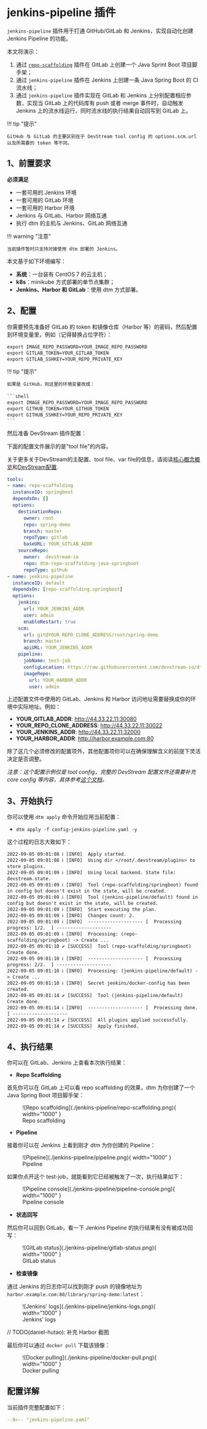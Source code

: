# jenkins-pipeline 插件

`jenkins-pipeline` 插件用于打通 GitHub/GitLab 和 Jenkins，实现自动化创建 Jenkins Pipeline 的功能。

本文将演示：

1. 通过 [`repo-scaffolding`](./repo-scaffolding.zh.md) 插件在 GitLab 上创建一个 Java Sprint Boot 项目脚手架；
2. 通过 `jenkins-pipeline` 插件在 Jenkins 上创建一条 Java Spring Boot 的 CI 流水线；
3. 通过 `jenkins-pipeline` 插件实现在 GitLab 和 Jenkins 上分别配置相应参数，实现当 GitLab 上的代码库有 push 或者 merge 事件时，自动触发 Jenkins 上的流水线运行，同时流水线的执行结果自动回写到 GitLab 上。

!!! tip "提示"

    GitHub 与 GitLab 的主要区别在于 DevStream tool config 的 options.scm.url 以及所需要的 token 等不同。

## 1、前置要求

**必须满足**

- 一套可用的 Jenkins 环境
- 一套可用的 GitLab 环境
- 一套可用的 Harbor 环境
- Jenkins 与 GitLab、Harbor 网络互通
- 执行 dtm 的主机与 Jenkins、GitLab 网络互通

!!! warning "注意"

    当前插件暂时只支持对接使用 dtm 部署的 Jenkins。

本文基于如下环境编写：

- **系统**：一台装有 CentOS 7 的云主机；
- **k8s**：minikube 方式部署的单节点集群；
- **Jenkins、Harbor 和 GitLab**：使用 dtm 方式部署。

## 2、配置

你需要预先准备好 GitLab 的 token 和镜像仓库（Harbor 等）的密码，然后配置到环境变量里，例如（记得替换占位字符）：

```shell
export IMAGE_REPO_PASSWORD=YOUR_IMAGE_REPO_PASSWORD
export GITLAB_TOKEN=YOUR_GITLAB_TOKEN
export GITLAB_SSHKEY=YOUR_REPO_PRIVATE_KEY
```

!!! tip "提示"

    如果是 GitHub，则这里的环境变量改成：

    ```shell
    export IMAGE_REPO_PASSWORD=YOUR_IMAGE_REPO_PASSWORD
    export GITHUB_TOKEN=YOUR_GITHUB_TOKEN
    export GITHUB_SSHKEY=YOUR_REPO_PRIVATE_KEY
    ```

然后准备 DevStream 插件配置：

下面的配置文件展示的是"tool file"的内容。

关于更多关于DevStream的主配置、tool file、var file的信息，请阅读[核心概念概览](../core-concepts/overview.zh.md)和[DevStream配置](../core-concepts/config.zh.md).

```yaml
tools:
- name: repo-scaffolding
  instanceID: springboot
  dependsOn: []
  options:
    destinationRepo:
      owner: root
      repo: spring-demo
      branch: master
      repoType: gitlab
      baseURL: YOUR_GITLAB_ADDR
    sourceRepo:
      owner:  devstream-io
      repo: dtm-repo-scaffolding-java-springboot
      repoType: github
- name: jenkins-pipeline
  instanceID: default
  dependsOn: [repo-scaffolding.springboot]
  options:
    jenkins:
      url: YOUR_JENKINS_ADDR
      user: admin
      enableRestart: true
    scm:
      url: git@YOUR_REPO_CLONE_ADDRESS/root/spring-demo
      branch: master
      apiURL: YOUR_JENKINS_ADDR
    pipeline:
      jobName: test-job
      configLocation: https://raw.githubusercontent.com/devstream-io/dtm-jenkins-pipeline-example/main/springboot/Jenkinsfile
      imageRepo:
        url: YOUR_HARBOR_ADDR
        user: admin
```

上述配置文件中使用的 GitLab、Jenkins 和 Harbor 访问地址需要替换成你的环境中实际地址。例如：

- **YOUR_GITLAB_ADDR**: http://44.33.22.11:30080
- **YOUR_REPO_CLONE_ADDRESS**: http://44.33.22.11:30022
- **YOUR_JENKINS_ADDR**: http://44.33.22.11:32000
- **YOUR_HARBOR_ADDR**: http://harbor.example.com:80

除了这几个必须修改的配置项外，其他配置项你可以在确保理解含义的前提下灵活决定是否调整。

*注意：这个配置示例仅是 tool config，完整的 DevStream 配置文件还需要补充 core config 等内容，具体参考[这个文档](../core-concepts/config.zh.md)。*

## 3、开始执行

你可以使用 `dtm apply` 命令开始应用当前配置：

- `dtm apply -f config-jenkins-pipeline.yaml -y`

这个过程的日志大致如下：

```shell
2022-09-05 09:01:08 ℹ [INFO]  Apply started.
2022-09-05 09:01:08 ℹ [INFO]  Using dir </root/.devstream/plugins> to store plugins.
2022-09-05 09:01:09 ℹ [INFO]  Using local backend. State file: devstream.state.
2022-09-05 09:01:09 ℹ [INFO]  Tool (repo-scaffolding/springboot) found in config but doesn't exist in the state, will be created.
2022-09-05 09:01:09 ℹ [INFO]  Tool (jenkins-pipeline/default) found in config but doesn't exist in the state, will be created.
2022-09-05 09:01:09 ℹ [INFO]  Start executing the plan.
2022-09-05 09:01:09 ℹ [INFO]  Changes count: 2.
2022-09-05 09:01:09 ℹ [INFO]  -------------------- [  Processing progress: 1/2.  ] --------------------
2022-09-05 09:01:09 ℹ [INFO]  Processing: (repo-scaffolding/springboot) -> Create ...
2022-09-05 09:01:10 ✔ [SUCCESS]  Tool (repo-scaffolding/springboot) Create done.
2022-09-05 09:01:10 ℹ [INFO]  -------------------- [  Processing progress: 2/2.  ] --------------------
2022-09-05 09:01:10 ℹ [INFO]  Processing: (jenkins-pipeline/default) -> Create ...
2022-09-05 09:01:10 ℹ [INFO]  Secret jenkins/docker-config has been created.
2022-09-05 09:01:14 ✔ [SUCCESS]  Tool (jenkins-pipeline/default) Create done.
2022-09-05 09:01:14 ℹ [INFO]  -------------------- [  Processing done.  ] --------------------
2022-09-05 09:01:14 ✔ [SUCCESS]  All plugins applied successfully.
2022-09-05 09:01:14 ✔ [SUCCESS]  Apply finished.
```

## 4、执行结果

你可以在 GitLab、Jenkins 上查看本次执行结果：

- **Repo Scaffolding**

首先你可以在 GitLab 上可以看 repo scaffolding 的效果，dtm 为你创建了一个 Java Spring Boot 项目脚手架：

<figure markdown>
  ![Repo scaffolding](./jenkins-pipeline/repo-scaffolding.png){ width="1000" }
  <figcaption>Repo scaffolding</figcaption>
</figure>

- **Pipeline**

接着你可以在 Jenkins 上看到刚才 dtm 为你创建的 Pipeline：

<figure markdown>
  ![Pipeline](./jenkins-pipeline/pipeline.png){ width="1000" }
  <figcaption>Pipeline</figcaption>
</figure>

如果你点开这个 test-job，就能看到它已经被触发了一次，执行结果如下：

<figure markdown>
  ![Pipeline console](./jenkins-pipeline/pipeline-console.png){ width="1000" }
  <figcaption>Pipeline console</figcaption>
</figure>

- **状态回写**

然后你可以回到 GitLab，看一下 Jenkins Pipeline 的执行结果有没有被成功回写：

<figure markdown>
  ![GitLab status](./jenkins-pipeline/gitlab-status.png){ width="1000" }
  <figcaption>GitLab status</figcaption>
</figure>

- **检查镜像**

通过 Jenkins 的日志你可以找到刚才 push 的镜像地址为 `harbor.example.com:80/library/spring-demo:latest`：

<figure markdown>
  ![Jenkins' logs](./jenkins-pipeline/jenkins-logs.png){ width="1000" }
  <figcaption>Jenkins' logs</figcaption>
</figure>

// TODO(daniel-hutao): 补充 Harbor 截图

最后你可以通过 `docker pull` 下载该镜像：

<figure markdown>
  ![Docker pulling](./jenkins-pipeline/docker-pull.png){ width="1000" }
  <figcaption>Docker pulling</figcaption>
</figure>

## 配置详解

当前插件完整配置如下：

``` yaml
--8<-- "jenkins-pipeline.yaml"
```
